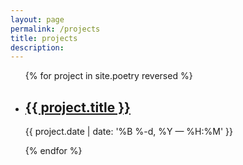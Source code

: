 ```yaml
---
layout: page
permalink: /projects
title: projects
description: 
---
```


<ul class="post-list">
{% for project in site.poetry reversed %}
    <li>
        <h2><a class="poem-title" href="{{ poem.url | prepend: site.baseurl }}">{{ project.title }}</a></h2>
        <p class="post-meta">{{ project.date | date: '%B %-d, %Y — %H:%M' }}</p>
      </li>
{% endfor %}
</ul>